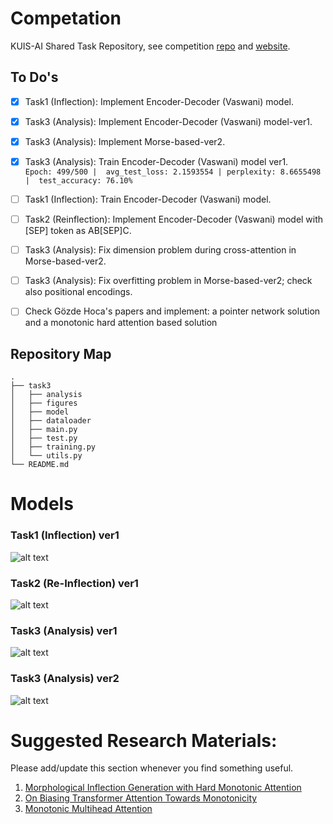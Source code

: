 # Competation
KUIS-AI Shared Task Repository, see competition [repo](https://sigtyp.github.io/st2022-mrl.html) and [website](https://sigtyp.github.io/st2022-mrl.html).

## To Do's
- [x] Task1 (Inflection): Implement Encoder-Decoder (Vaswani) model.
- [x] Task3 (Analysis): Implement Encoder-Decoder (Vaswani) model-ver1.
- [x] Task3 (Analysis): Implement Morse-based-ver2.
- [x] Task3 (Analysis): Train Encoder-Decoder (Vaswani) model ver1. <br/>
`Epoch: 499/500 |  avg_test_loss: 2.1593554 | perplexity: 8.6655498 |  test_accuracy: 76.10%` 
- [ ] Task1 (Inflection): Train Encoder-Decoder (Vaswani) model.
- [ ] Task2 (Reinflection): Implement Encoder-Decoder (Vaswani) model with [SEP] token as AB[SEP]C.
- [ ] Task3 (Analysis): Fix dimension problem during cross-attention in Morse-based-ver2.
- [ ] Task3 (Analysis): Fix overfitting problem in Morse-based-ver2; check also positional encodings.
- [ ] Check Gözde Hoca's papers and implement: a pointer network solution and a monotonic hard attention based solution


## Repository Map
```
.
├── task3
│   ├── analysis
│   ├── figures
│   ├── model
│   ├── dataloader
│   ├── main.py
│   ├── test.py
│   ├── training.py
│   └── utils.py
└── README.md
```

# Models
### Task1 (Inflection) ver1
![alt text](https://github.com/ecacikgoz97/competation/blob/main/task3/figures/t1_ver1.png)

### Task2 (Re-Inflection) ver1
![alt text](https://github.com/ecacikgoz97/competation/blob/main/task3/figures/t2_ver1.png)

### Task3 (Analysis) ver1
![alt text](https://github.com/ecacikgoz97/competation/blob/main/task3/figures/t3_ver1.png)

### Task3 (Analysis) ver2
![alt text](https://github.com/ecacikgoz97/competation/blob/main/task3/figures/t3_ver2.png)

# Suggested Research Materials:
Please add/update this section whenever you find something useful.
1. [Morphological Inflection Generation with Hard Monotonic Attention](https://aclanthology.org/P17-1183.pdf)
2. [On Biasing Transformer Attention Towards Monotonicity](https://arxiv.org/pdf/2104.03945.pdf)
3. [Monotonic Multihead Attention](https://arxiv.org/pdf/1909.12406.pdf)

